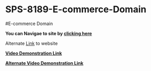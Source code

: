 # SPS-8189-E-commerce-Domain
#E-commerce Domain

**You can Navigae to site by [clicking here](https://wpstore.saivineeth.com/)**

Alternate [Link](https://d1u.f50.myftpupload.com) to website

**[Video Demonstration Link](https://youtu.be/AbcJOZJh7MU)**

**[Alternate Video Demonstration Link](https://youtu.be/kLMNF7Rqtuo)**
